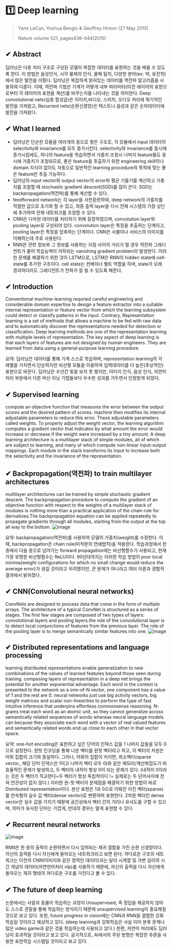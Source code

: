 # 1️⃣ Deep learning 
> Yann LeCun, Yoshua Bengio & Geoffrey Hinton (27 May 2015)
> 
> Nature volume 521, pages436–444(2015)

## ✔ Abstract
딥러닝은 다층 처리 구조로 구성된 모델이 복잡한 데이터를 표현하는 것을 배울 수 있도록 한다. 이 방법은 음성인식, 시각 물체의 인식, 물체 탐지, 다양한 분야(ex. 약, 유전학)에서 많은 발전을 이뤘다.
딥러닝은 복잡하게 얽혀있는 데이터를 역전파 알고리즘을 사용하여 다룬다. 
이때, 역전파 기법은 기계가 어떻게 내부 파라미터(이전 레이어의 표현으로부터 각 레이어의 표현을 계산)를 바꾸는지를 나타내는 것을 의미한다.
Deep convolutional nets(심층 합성곱)은 이미지,비디오, 스피치, 오디오 처리에 획기적인 발전을 가져왔고, Recurrent nets(순환신경망)은 텍스트나 음성과 같은 순차데이터에 발전을 가져왔다.


## ✔ What I learned
* 딥러닝은 단순한 모듈을 여러개의 층으로 쌓은 구조로, 각 모듈에서 input 데이터의 selectivity와 invariance를 모두 증가시킨다. selectivity와 invariance를 동시에 증가시킴에도,
하나의 feature을 학습하면서 가중치 조정시 나머지 feature들도 동시에 가중치가 조정되므로, 좋은 feature을 추출하기 위한 engineering skill이나 domain 지식이 없이도 자동으로
일반적인 learning procedure의 목적에 맞는 좋은 feature만 추출 가능하다.
* 딥러닝의 input vector와 output vector의 error와 평균 기울기를 계산하고 가중치를 조절할 때 stochastic gradient descent(SGD)를 많이 쓴다. SGD는 backpropagation(역전파)를 통해 계산할 수 있다.
* feedforward network는 각 layer을 사전훈련하여, deep network의 가중치를 적절한 값으로 초기화 할 수 있고, 최종 출력 layer을 다시 전체 시스템의 가장 상단에 추가하여 전체 네트워크를 조정할 수 있다.
* CNN은 다차원 데이터를 처리하기 위해 등장하였으며, convolution layer와 pooling layer로 구성되어 있다. convolution layer은 특징을 추출하는 단계이고, pooling layer은 특징을 압축하는 단계이다.
CNN은 사물이나 서비스의 이미지를 이해하는데 주로 사용된다.
* RNN은 관련 정보와 그 정보를 사용하는 지점 사이의 거리가 멀 경우 역전파 그래디언트가 줄어 학습능력이 저하되는 vanishing gradient problem이 발생한다.
이러한 문제를 해결하기 위한 것이 LSTM으로, LSTM은 RNN의 hidden state에 cell-state를 추가한 구조이다. cell state는 컨베이너 벨트 역할을 하며, state가 오래 경과하더라도
그래디언트가 전파가 잘 될 수 있도록 해준다.
## ✔ Introduction
Conventional machine-learning requried careful engineering and considerable domain expertise to design a feature extractor into a suitable internal representation or feature vector
from which the learning subsystem could detect or classify patterns in the input. Contrary, Representation learning is a set of methods that allows a machine to be fed with
raw data and to automatically discover the representations needed for detection or classification. Deep learning methods are one of the representation learning with multiple levels
of representation. The key aspect of deep learning is that each layers of features are not designed by human engineers. They are learned from data using a general-purpose learning procedure.

요약: 딥러닝은 데이터를 통해 기계 스스로 학습하며, representation learning의 각 레벨을 거치면서 단순하지만 비선형 모듈을 이용하여 입력데이터를 더 높은(추상적인) 표현으로 바꾼다.
딥러닝은 수년간 빛을 보지 못 했지만, 이미지 인식, 음성 인식, 자연어 처리 부분에서 다른 머신 러닝 기법들보다 우수한 성과를 거두면서 인정받게 되었다.

## ✔ Supervised learning
compute an objective function that measures the error between the output scores and the desired pattern of scores. machine then modifies its internal adjustable parameters
to reduce this error. These adjustable parameters called weights. To properly adjust the weight vector, the learning algorithm computes a gradient vector that indicates by
what amount the error would increase or decrease if the weight were increased by a tiny amount.
A deep learning architecture is a multilayer stack of simple modules, all of which are subject to learning, and many of which compute non-linear input-output mappings.
Each module in the stack transforms its input to increase both the selectivity and the invariance of the representation. 

## ✔ Backpropagation(역전파) to train multilayer architectures
multilayer architectures can be trained by simple stochastic gradient descent. The backpropagation procedure to compute the gradient of an objective function with respect to the weights of a multilayer
stack of modules is nothing more than a practical application of the chain rule for derivatives.The backpropagation equation can be applied repeatedly to propagate gradients
through all modules, starting from the output at the top all way to the bottom.
![image](https://user-images.githubusercontent.com/77235677/156907658-44cb34e0-d205-480f-aff1-3254f8563955.png)

요약: backpropagation(역전파)를 사용하여 모델의 가중치(weight)를 수정한다. 이때, backpropagation은 chain rule(미적분의 연쇄법칙)을 적용한다.
학습과정에서 한 층에서 다음 층으로 넘어가는 forward propagation에는 비선형함수가 사용되고, 현재 가장 유명한 비선형함수는 ReLU이다. 
90년대까지는 이러한 학습 방법이 poor local minima(weight configurations for which no small change would reduce the average error)가 생길 것이라고 우려했지만, 큰 문제가 아니라고 여러 이론과 경험적 결과에서 밝혀졌다.

## ✔ CNN(Convolutional neural networks)
ConvNets are designed to process data that come in the form of multiple arrays. The architecture of a typical ConvNet is structured as a series of stages. The first few stages
are composed of two types of layers: convolutional layers and pooling layers.the role of the convolutional layer is to detect local conjunctions of features from the previous layer.
The role of the pooling layer is to merge semantically similar features into one. 
![image](https://user-images.githubusercontent.com/77235677/156908033-be5220c2-0500-4e06-bb7f-4fc8439574a0.png)

## ✔ Distributed representations and language processing
learning distributed representations enable generalization to new combinations of the values of learned features beyond those seen during training. composing layers of
representation in a deep net brings the potential for another exponential advantage. Each word in the context is presented to the network as a one-of-N vector,
one component has a value of 1 and the rest are 0. neural networks just use big activity vectors, big weight matrices and scalar non-linearities to perform the type of
fast intuitive inference that underpins effortless commonsense reasoning. N-grams treat each word as an atomic unit, so they cannot generalize across semantically related sequences of words whereas neural language models can because they
associate each word with a vector of real valued features and semantically related words end up close to each other in that vector space.

요약: one-hot encoding은 표현하고 싶은 단어의 인덱스 값을 1 나머지 값들을 모두 0으로 설정한다. 원핫 인코딩을 통해 나온 벡터를 원핫 벡터라고 하고, 이 벡터의 차원은 어휘 집합의 크기와 동일하다.
그러나, 어휘의 집합이 커지면, 희소벡터(sparse vector_ 해당 단어 인덱스만 1이고 나머지 벡터 모두 0)와 같은 메모리/계산복잡도가 비효율적인 문제가 발생하고,
두 벡터의 내적이 항상 0이 되는 문제가 있다. (내적이 0이라는 것은 두 벡터가 직교한다=두 벡터가 항상 독립적이다 != 실제로는 두 단어사이에 전혀 연관성이 없지 않다.)
이러한 원-핫 벡터의 문제점을 해결하기 위한 방법이 바로 Distributed representation이다. 분산 표현은 1과 0으로 이뤄진 이진 벡터(sparse)를 연속형의 실수 값 벡터(dense vector)로 변환하여 표현한다.
2차원 벡터인 dense vector은 실수 값을 가지기 때문에 공간상에서 벡터 간의 거리나 유사도를 구할 수 있으며, 의미가 유사한 단어는 가깝게, 반대의 경우는 멀게 표현할 수 있다.

## ✔ Recurrent neural networks
![image](https://user-images.githubusercontent.com/77235677/156908907-4b7f16d7-5bcc-4946-8c81-41b21fb00f12.png)

RNN은 한 층의 출력이 순환하면서 다시 입력되는 재귀 결합을 가진 순환 신경망이다. 자신의 출력을 다시 자신에게 돌아오는 네트워크라고 보면 된다.
까다로운 구조의 네트워크는 이전의 CNN(이미지와 같은 정적인 데이터)과는 달리 시계열 및 가변 길이의 시간 개념의 데이터(자연언어처리 nlp)를 사용하기 때문에,
자신의 출력을 다시 자신에게 돌아오는 재귀 형태의 까다로운 구조를 가진다고 볼 수 있다. 

## ✔ The future of deep learning
논문에서는 사람과 동물이 학습하는 과정이 Unsupervised, 즉 정답을 제공하지 않아도 스스로 관찰을 통해 학습하는 방식이기 때문에 unsupervised learning이 중요해질 것으로 보고 있다.
또한, future progress in vision에는 CNN과 RNN을 결합한 강화학습일 것이라고 예상하고 있다. (deep learning과 강화학습은 사실 이미 분류 문제나 많은 video game과 같은 것을 학습하는데 사용되고 있다.)
한편, 자연어 처리에도 딥러닝이 효과적일 것이라고 보고 있다. 궁극적으로, AI에서의 주된 방향은 복잡한 추론을 사용한 표현학습 시스템일 것이라고 보고 있다.



